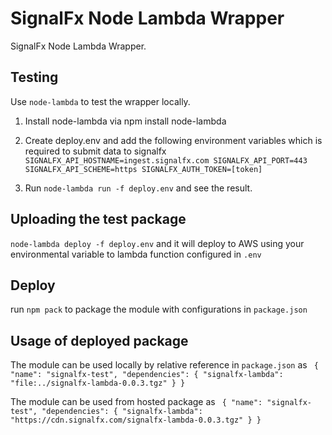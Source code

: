 # SignalFx Node Lambda Wrapper

SignalFx Node Lambda Wrapper.

## Testing
Use `node-lambda` to test the wrapper locally.
1) Install node-lambda via npm install node-lambda
2) Create deploy.env and add the following environment variables which is required to submit data to signalfx
`
 SIGNALFX_API_HOSTNAME=ingest.signalfx.com
 SIGNALFX_API_PORT=443
 SIGNALFX_API_SCHEME=https
 SIGNALFX_AUTH_TOKEN=[token]
 `

3) Run `node-lambda run -f deploy.env` and see the result.

## Uploading the test package
`node-lambda deploy -f deploy.env` and it will deploy to AWS using your environmental variable to lambda function configured in `.env`

## Deploy
run `npm pack` to package the module with configurations in `package.json`

## Usage of deployed package
The module can be used locally by relative reference in `package.json` as
` {
	"name": "signalfx-test",
  "dependencies": {
      "signalfx-lambda": "file:../signalfx-lambda-0.0.3.tgz"
  }
}`

The module can be used from hosted package as
` {
	"name": "signalfx-test",
  "dependencies": {
      "signalfx-lambda": "https://cdn.signalfx.com/signalfx-lambda-0.0.3.tgz"
  }
}`

